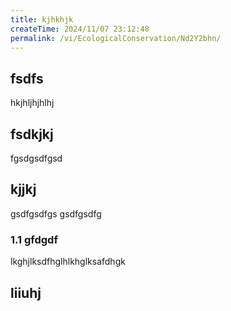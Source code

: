 ```yaml
---
title: kjhkhjk
createTime: 2024/11/07 23:12:48
permalink: /vi/EcologicalConservation/Nd2Y2bhn/
---
```


## fsdfs
hkjhljhjhlhj
## fsdkjkj

fgsdgsdfgsd

## kjjkj

gsdfgsdfgs
gsdfgsdfg

### 1.1 gfdgdf


lkghjlksdfhglhlkhglksafdhgk

## liiuhj

